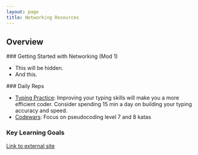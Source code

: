 ```yaml
---
layout: page
title: Networking Resources
---
```


## Overview
 

<section class="answer">
### Getting Started with Networking (Mod 1)
   
* This will be hidden.
* And this.
</section>

<section class="answer">
### Daily Reps

* [Typing Practice](https://typing.io/): Improving your typing skills will make you a more efficient coder. Consider spending 15 min a day on building your typing accuracy and speed.
* [Codewars](https://www.codewars.com/): Focus on pseudocoding level 7 and 8 katas
</section>

### Key Learning Goals

[Link to external site](https://frontend.turing.edu/lessons/module-1/extra-practice.html)

